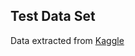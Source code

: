 ## Test Data Set

Data extracted from [Kaggle](https://www.kaggle.com/datasets/jensenbaxter/10dataset-text-document-classification)
